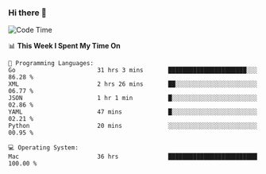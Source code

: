### Hi there 👋

<!--
**CrazyCollin/crazycollin** is a ✨ _special_ ✨ repository because its `README.md` (this file) appears on your GitHub profile.

Here are some ideas to get you started:

- 🔭 I’m currently working on ...
- 🌱 I’m currently learning ...
- 👯 I’m looking to collaborate on ...
- 🤔 I’m looking for help with ...
- 💬 Ask me about ...
- 📫 How to reach me: ...
- 😄 Pronouns: ...
- ⚡ Fun fact: ...
-->

<!--START_SECTION:waka-->
![Code Time](http://img.shields.io/badge/Code%20Time-2%2C712%20hrs%2036%20mins-blue)

📊 **This Week I Spent My Time On** 

```text
💬 Programming Languages: 
Go                       31 hrs 3 mins       ██████████████████████░░░   86.28 % 
XML                      2 hrs 26 mins       ██░░░░░░░░░░░░░░░░░░░░░░░   06.77 % 
JSON                     1 hr 1 min          █░░░░░░░░░░░░░░░░░░░░░░░░   02.86 % 
YAML                     47 mins             █░░░░░░░░░░░░░░░░░░░░░░░░   02.21 % 
Python                   20 mins             ░░░░░░░░░░░░░░░░░░░░░░░░░   00.95 % 

💻 Operating System: 
Mac                      36 hrs              █████████████████████████   100.00 % 
```


<!--END_SECTION:waka-->
